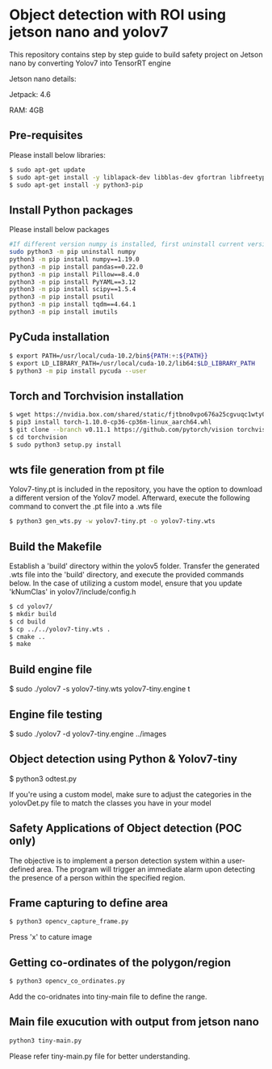 
# Object detection with ROI using jetson nano and yolov7

This repository contains step by step guide to build safety project on Jetson nano by converting Yolov7 into TensorRT engine

Jetson nano details:

Jetpack: 4.6

RAM: 4GB
## Pre-requisites 

Please install below libraries:

```bash
$ sudo apt-get update
$ sudo apt-get install -y liblapack-dev libblas-dev gfortran libfreetype6-dev libopenblas-base libopenmpi-dev libjpeg-dev zlib1g-dev
$ sudo apt-get install -y python3-pip
```
## Install Python packages
Please install below packages 

```bash
#If different version numpy is installed, first uninstall current version using below command and install numpy
sudo python3 -m pip uninstall numpy
python3 -m pip install numpy==1.19.0
python3 -m pip install pandas==0.22.0
python3 -m pip install Pillow==8.4.0
python3 -m pip install PyYAML==3.12
python3 -m pip install scipy==1.5.4
python3 -m pip install psutil
python3 -m pip install tqdm==4.64.1
python3 -m pip install imutils
```

## PyCuda installation

```bash
$ export PATH=/usr/local/cuda-10.2/bin${PATH:+:${PATH}}
$ export LD_LIBRARY_PATH=/usr/local/cuda-10.2/lib64:$LD_LIBRARY_PATH
$ python3 -m pip install pycuda --user
```
## Torch and Torchvision installation

```bash
$ wget https://nvidia.box.com/shared/static/fjtbno0vpo676a25cgvuqc1wty0fkkg6.whl -O torch-1.10.0-cp36-cp36m-linux_aarch64.whl
$ pip3 install torch-1.10.0-cp36-cp36m-linux_aarch64.whl
$ git clone --branch v0.11.1 https://github.com/pytorch/vision torchvision
$ cd torchvision
$ sudo python3 setup.py install 
```
## wts file generation from pt file
Yolov7-tiny.pt is included in the repository, you have the option to download a different version of the Yolov7 model. Afterward, execute the following command to convert the .pt file into a .wts file
```bash
$ python3 gen_wts.py -w yolov7-tiny.pt -o yolov7-tiny.wts
```
## Build the Makefile
Establish a 'build' directory within the yolov5 folder. Transfer the generated .wts file into the 'build' directory, and execute the provided commands below. In the case of utilizing a custom model, ensure that you update 'kNumClas' in yolov7/include/config.h

```bash
$ cd yolov7/
$ mkdir build
$ cd build
$ cp ../../yolov7-tiny.wts .
$ cmake ..
$ make 
```
## Build engine file 
$ sudo ./yolov7 -s yolov7-tiny.wts  yolov7-tiny.engine t
## Engine file testing
$ sudo ./yolov7 -d yolov7-tiny.engine ../images

## Object detection using Python & Yolov7-tiny
$ python3 odtest.py

If you're using a custom model, make sure to adjust the categories in the yolovDet.py file to match the classes you have in your model

## Safety Applications of Object detection (POC only)

The objective is to implement a person detection system within a user-defined area. The program will trigger an immediate alarm upon detecting the presence of a person within the specified region.

## Frame capturing to define area
```bash
$ python3 opencv_capture_frame.py
```
Press 'x' to cature image 

## Getting co-ordinates of the polygon/region

```bash
$ python3 opencv_co_ordinates.py
```
Add the co-oridnates into tiny-main file to define the range.

## Main file exucution with output from jetson nano
```bash
python3 tiny-main.py
```
Please refer tiny-main.py file for better understanding.
